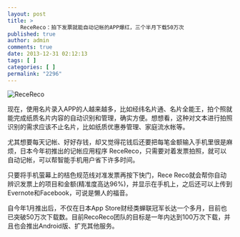 ```yaml
---
layout: post
title: >
    ReceReco：拍下发票就能自动记帐的APP爆红，三个半月下载50万次
published: true
author: admin
comments: true
date: 2013-12-31 02:12:13
tags: [ ]
categories: [ ]
permalink: "2296"
---
```

![][1]

现在，使用名片录入APP的人越来越多，比如经纬名片通、名片全能王，拍个照就能完成纸质名片内容的自动识别和管理，确实方便。想想看，这种对文本进行拍照识别的需求应该不止名片，比如纸质优惠券管理、家庭流水帐等。

尤其想要每天记帐、好好存钱，却又觉得花钱后还要把每笔金额输入手机里很是麻烦，日本今年初推出的记帐应用程序 ReceReco，只需要对着发票拍照，就可以自动记帐，可以帮智能手机用户省下许多时间。

只要将手机萤幕上的桔色规范线对准发票再按下快门，Rece Reco就会帮你自动辨识发票上的项目和金额(精准度高达96%)，并显示在手机上，之后还可以上传到Evernote和Facebook，可说是懒人的福音。

自今年1月推出后，不仅在日本App Store财经类蝉联冠军长达一个多月，目前也已突破50万次下载数。目前RecoReco团队的目标是一年内达到100万次下载，并且也会推出Android版、扩充其他服务。

 [1]: http://yongz.com/yz/wp-content/uploads/2014/04/b2cf3489e97b6afeb2560f4fe715c8221.jpg "ReceReco"